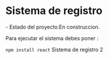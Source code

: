 <h1> Sistema de registro </h1>
- Estado del proyecto:En construccion.

Para ejecutar el sistema debes poner :

```npm install react```
 Sistema de registro 2
